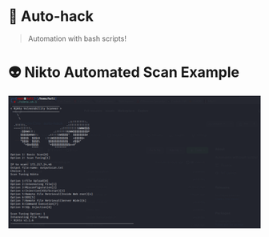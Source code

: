 # 🦾 Auto-hack
>Automation with bash scripts!
>

# 👽 Nikto Automated Scan Example
<img src="sample.png" width=700>
